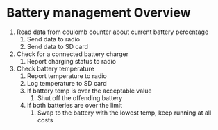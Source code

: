# Battery management Overview
1. Read data from coulomb counter about current battery percentage
    1. Send data to radio
    1. Send data to SD card
1. Check for a connected battery charger
    1. Report charging status to radio
1. Check battery temperature
    1. Report temperature to radio
    1. Log temperature to SD card
    1. If battery temp is over the acceptable value
        1. Shut off the offending battery 
    1. If both batteries are over the limit
        1. Swap to the battery with the lowest temp, keep running at all costs